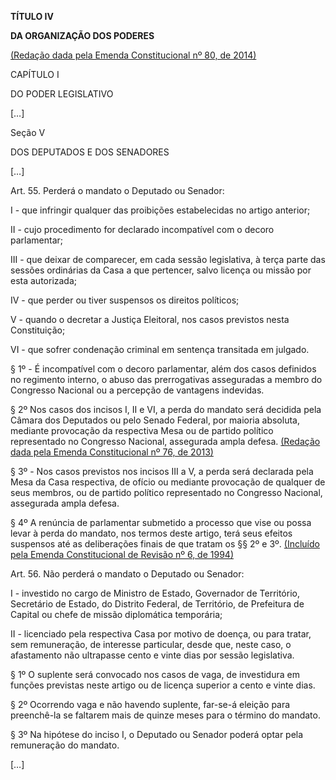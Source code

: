 **TÍTULO IV**

**DA ORGANIZAÇÃO DOS PODERES**

[(Redação dada pela Emenda Constitucional nº 80, de 2014)](http://www.planalto.gov.br/ccivil_03/constituicao/Emendas/Emc/emc80.htm#art1)

CAPÍTULO I

DO PODER LEGISLATIVO

[…]

Seção V

DOS DEPUTADOS E DOS SENADORES

[…]

Art. 55. Perderá o mandato o Deputado ou Senador:

I - que infringir qualquer das proibições estabelecidas no artigo anterior;

II - cujo procedimento for declarado incompatível com o decoro parlamentar;

III - que deixar de comparecer, em cada sessão legislativa, à terça parte das sessões ordinárias da Casa a que pertencer, salvo licença ou missão por esta autorizada;

IV - que perder ou tiver suspensos os direitos políticos;

V - quando o decretar a Justiça Eleitoral, nos casos previstos nesta Constituição;

VI - que sofrer condenação criminal em sentença transitada em julgado.

§ 1º - É incompatível com o decoro parlamentar, além dos casos definidos no regimento interno, o abuso das prerrogativas asseguradas a membro do Congresso Nacional ou a percepção de vantagens indevidas.

§ 2º Nos casos dos incisos I, II e VI, a perda do mandato será decidida pela Câmara dos Deputados ou pelo Senado Federal, por maioria absoluta, mediante provocação da respectiva Mesa ou de partido político representado no Congresso Nacional, assegurada ampla defesa.       [(Redação dada pela Emenda Constitucional nº 76, de 2013)](http://www.planalto.gov.br/ccivil_03/constituicao/Emendas/Emc/emc76.htm#art1)

§ 3º - Nos casos previstos nos incisos III a V, a perda será declarada pela Mesa da Casa respectiva, de ofício ou mediante provocação de qualquer de seus membros, ou de partido político representado no Congresso Nacional, assegurada ampla defesa.

§ 4º A renúncia de parlamentar submetido a processo que vise ou possa levar à perda do mandato, nos termos deste artigo, terá seus efeitos suspensos até as deliberações finais de que tratam os §§ 2º e 3º.      [(Incluído pela Emenda Constitucional de Revisão nº 6, de 1994)](http://www.planalto.gov.br/ccivil_03/constituicao/Emendas/ECR/ecr6.htm#art1)

Art. 56. Não perderá o mandato o Deputado ou Senador:

I - investido no cargo de Ministro de Estado, Governador de Território, Secretário de Estado, do Distrito Federal, de Território, de Prefeitura de Capital ou chefe de missão diplomática temporária;

II - licenciado pela respectiva Casa por motivo de doença, ou para tratar, sem remuneração, de interesse particular, desde que, neste caso, o afastamento não ultrapasse cento e vinte dias por sessão legislativa.

§ 1º O suplente será convocado nos casos de vaga, de investidura em funções previstas neste artigo ou de licença superior a cento e vinte dias.

§ 2º Ocorrendo vaga e não havendo suplente, far-se-á eleição para preenchê-la se faltarem mais de quinze meses para o término do mandato.

§ 3º Na hipótese do inciso I, o Deputado ou Senador poderá optar pela remuneração do mandato.

[…]
